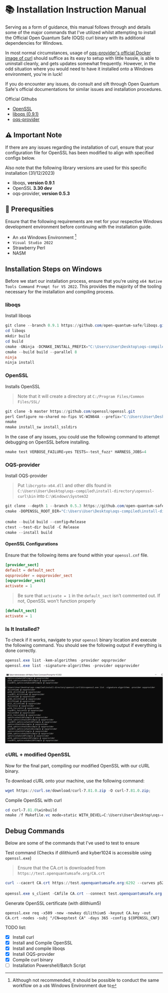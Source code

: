 # 📚 Installation Instruction Manual 

Serving as a form of guidance, this manual follows through and details some of the major commands that I've utilized whilst attempting to install the Official Open Quantum Safe (OQS) curl binary with its additional dependencies for Windows. 


In most normal circumstances, usage of [oqs-provider's official Docker image of curl](https://hub.docker.com/r/openquantumsafe/curl) should suffice as its easy to setup with little hassle, is able to uninstall cleanly, and gets updates somewhat frequently. However, in the odd situation where you would need to have it installed onto a Windows environment, you're in luck!

If you do encounter any issues, do consult and sift through Open Quantum Safe's official documentations for similar issues and installation procedures.

Official Githubs
- [OpenSSL](https://github.com/openssl/openssl)
- [liboqs (0.9.1)](https://github.com/open-quantum-safe/liboqs/tree/0.9.1)
- [oqs-provider](https://github.com/open-quantum-safe/oqs-provider/tree/main)


## ⚠️ Important Note

If there are any issues regarding the installation of curl, ensure that your configuration file for OpenSSL has been modified to align with specified configs below.

Also note that the following library versions are used for this specific installation (31/12/2023)
- liboqs, **version 0.9.1**
- OpenSSL **3.30 dev**
- oqs-provider, **version 0.5.3** 

## 📌 Prerequsities
Ensure that the following requirements are met for your respective Windows development environment before continuing with the installation guide. 

- An `x64` Windows Environment [^1]
- `Visual Studio 2022`
- Strawberry Perl
- NASM

[^1]: Although not recommended, it should be possible to conduct the same workflow on a `x86` Windows Environment due to 

## Installation Steps on Windows
Before we start our installation process, ensure that you're using `x64 Native Tools Command Prompt for VS 2022`. This provides the majority of the tooling necessary for the installation and  compiling process.

### liboqs
Install liboqs
```powershell
git clone --branch 0.9.1 https://github.com/open-quantum-safe/liboqs.git
cd liboqs
mkdir build
cd build
cmake -GNinja -DCMAKE_INSTALL_PREFIX="C:\Users\User\Desktop\oqs-compiled\install-directory\liboqs" -DOQS_ALGS_ENABLED=STD ..
cmake --build build --parallel 8
ninja
ninja install
```

### OpenSSL
Installs OpenSSL
> Note that it will create a directory at `C:/Program Files/Common Files/SSL/`
```powershell
git clone -b master https://github.com/openssl/openssl.git
perl Configure no-shared no-fips VC-WIN64A --prefix="C:\Users\User\Desktop\oqs-compiled\install-directory\openssl-curl"
nmake
nmake install_sw install_ssldirs
```

In the case of any issues, you could use the following command to attempt debugging on OpenSSL before installing.
```powershell
nmake test VERBOSE_FAILURE=yes TESTS=-test_fuzz* HARNESS_JOBS=4
```

### OQS-provider
Install OQS-provider
> Put `libcrypto-x64.dll` and other dlls found in `C:\Users\User\Desktop\oqs-compiled\install-directory\openssl-curl\bin` into `C:\Windows\System32`
```powershell
git clone --depth 1 --branch 0.5.3 https://github.com/open-quantum-safe/oqs-provider.git
cmake -DOPENSSL_ROOT_DIR="C:\Users\User\Desktop\oqs-compiled\install-directory\openssl-curl" -Dliboqs_DIR="C:\Users\User\Desktop\oqs-compiled\install-directory\liboqs\lib\cmake\liboqs" -DCMAKE_BUILD_TYPE=Release -DCMAKE_PREFIX_PATH="C:\Users\User\Desktop\oqs-compiled\install-directory\oqs-provider" -DOQS_KEM_ENCODERS=ON -S . -B build 

cmake --build build --config=Release
ctest --test-dir build -C Release
cmake --install build
```

#### OpenSSL Configurations
Ensure that the following items are found within your `openssl.cnf` file.
```conf
[provider_sect]
default = default_sect
oqsprovider = oqsprovider_sect
[oqsprovider_sect]
activate = 1
```
> Be sure that `activate = 1` in the `default_sect` isn't commented out. If not, OpenSSL won't function properly
```conf
[default_sect]
activate = 1
```

### Is It Installed?

To check if it works, navigate to your `openssl` binary location and execute the following command.
You should see the following output if everything is done correctly.
```powershell
openssl.exe list -kem-algorithms -provider oqsprovider
openssl.exe list -signature-algorithms -provider oqsprovider  
```
![Shows oqs-provider's signatures installed onto the openssl binary](1.png)

### cURL + modified OpenSSL
Now for the final part, compiling our modified OpenSSL with our cURL binary. 

To download cURL onto your machine, use the following command:
```powershell
wget https://curl.se/download/curl-7.81.0.zip -O curl-7.81.0.zip;
```
Compile OpenSSL with curl
```powershell
cd curl-7.81.0\winbuild
nmake /f Makefile.vc mode=static WITH_DEVEL=C:\Users\User\Desktop\oqs-compiled\install-directory WITH_SSL=static MACHINE=x64 SSL_PATH="C:\Users\User\Desktop\oqs-compiled\install-directory\openssl-curl"

```

## Debug Commands
Below are some of the commands that I've used to test to ensure 

Test command (Checks if dilithium5 and kyber1024 is accessible using `openssl.exe`)
> Ensure that the CA.crt is downloaded from `https://test.openquantumsafe.org/CA.crt`
```powershell
curl --cacert CA.crt https://test.openquantumsafe.org:6292 --curves p521_kyber1024

openssl.exe s_client -CAfile CA.crt --connect test.openquantumsafe.org:6292 --curves p521_kyber1024
```

Generate OpenSSL certificate (with dilithium5)
```
openssl.exe req -x509 -new -newkey dilithium5 -keyout CA.key -out CA.crt -nodes -subj "/CN=oqstest CA" -days 365 -config ${OPENSSL_CNF}
```


TODO list:
- [x] Install curl
- [x] Install and Compile OpenSSL
- [x] Install and compile liboqs
- [x] Install OQS-provider
- [x] Compile curl binary
- [ ] Installation Powershell/Batch Script